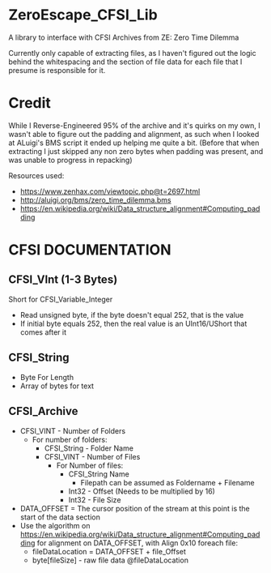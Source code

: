 # ZeroEscape_CFSI_Lib
A library to interface with CFSI Archives from ZE: Zero Time Dilemma 

Currently only capable of extracting files, as I haven't figured out the logic behind the whitespacing and the section of file data for each file that I presume is responsible for it.

# Credit
While I Reverse-Engineered 95% of the archive and it's quirks on my own, I wasn't able to figure out the padding and alignment, as such when I looked at ALuigi's BMS script it ended up helping me quite a bit. (Before that when extracting I just skipped any non zero bytes when padding was present, and was unable to progress in repacking)

Resources used:
+ https://www.zenhax.com/viewtopic.php@t=2697.html
+ http://aluigi.org/bms/zero_time_dilemma.bms
+ https://en.wikipedia.org/wiki/Data_structure_alignment#Computing_padding

# CFSI DOCUMENTATION

## CFSI_VInt (1-3 Bytes)
Short for CFSI_Variable_Integer
+ Read unsigned byte, if the byte doesn't equal 252, that is the value
+ If initial byte equals 252, then the real value is an UInt16/UShort that comes after it

## CFSI_String
+ Byte For Length
+ Array of bytes for text

## CFSI_Archive
+ CFSI_VINT - Number of Folders
  + For number of folders:
      + CFSI_String - Folder Name
      + CFSI_VINT - Number of Files
        + For Number of files:
            + CFSI_String Name
                + Filepath can be assumed as Foldername + Filename
            + Int32 - Offset (Needs to be multiplied by 16)
            + Int32 - File Size
+ DATA_OFFSET = The cursor position of the stream at this point is the start of the data section
+ Use the algorithm on https://en.wikipedia.org/wiki/Data_structure_alignment#Computing_padding for alignment on DATA_OFFSET, with Align 0x10
foreach file:
  + fileDataLocation = DATA_OFFSET + file_Offset
  + byte[fileSize] - raw file data @fileDataLocation
  
